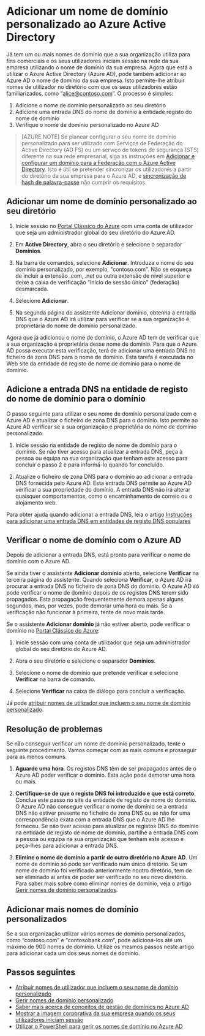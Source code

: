 <properties
    pageTitle="Adicionar o seu nome de domínio personalizado ao Azure Active Directory | Microsoft Azure"
    description="Como adicionar nomes de domínio da sua empresa ao Azure Active Directory e como verificar o nome de domínio."
    services="active-directory"
    documentationCenter=""
    authors="jeffsta"
    manager="femila"
    editor=""/>

<tags
    ms.service="active-directory"
    ms.workload="identity"
    ms.tgt_pltfrm="na"
    ms.devlang="na"
    ms.topic="get-started-article"
    ms.date="07/18/2016"
    ms.author="curtand;jeffsta"/>


# Adicionar um nome de domínio personalizado ao Azure Active Directory

Já tem um ou mais nomes de domínio que a sua organização utiliza para fins comerciais e os seus utilizadores iniciam sessão na rede da sua empresa utilizando o nome de domínio da sua empresa. Agora que está a utilizar o Azure Active Directory (Azure AD), pode também adicionar ao Azure AD o nome de domínio da sua empresa. Isto permite-lhe atribuir nomes de utilizador no diretório com que os seus utilizadores estão familiarizados, como “alice@contoso.com”. O processo é simples:

1. Adicione o nome de domínio personalizado ao seu diretório
2. Adicione uma entrada DNS do nome de domínio à entidade registo do nome de domínio
3. Verifique o nome de domínio personalizado no Azure AD

> [AZURE.NOTE] Se planear configurar o seu nome de domínio personalizado para ser utilizado com Serviços de Federação do Active Directory (AD FS) ou um serviço de tokens de segurança (STS) diferente na sua rede empresarial, siga as instruções em [Adicionar e configurar um domínio para a Federação com o Azure Active Directory](active-directory-add-domain-federated.md). Isto é útil se pretender sincronizar os utilizadores a partir do diretório da sua empresa para o Azure AD, e [sincronização de hash de palavra-passe](active-directory-aadconnectsync-implement-password-synchronization.md) não cumprir os requisitos.

## Adicionar um nome de domínio personalizado ao seu diretório

1. Inicie sessão no [Portal Clássico do Azure](https://manage.windowsazure.com/) com uma conta de utilizador que seja um administrador global do seu diretório do Azure AD.

2. Em **Active Directory**, abra o seu diretório e selecione o separador **Domínios**.

3. Na barra de comandos, selecione **Adicionar**. Introduza o nome do seu domínio personalizado, por exemplo, "contoso.com". Não se esqueça de incluir a extensão .com, .net ou outra extensão de nível superior e deixe a caixa de verificação "início de sessão único" (federação) desmarcada.

4. Selecione **Adicionar**.

5. Na segunda página do assistente Adicionar domínio, obtenha a entrada DNS que o Azure AD irá utilizar para verificar se a sua organização é proprietária do nome de domínio personalizado.

Agora que já adicionou o nome de domínio, o Azure AD tem de verificar que a sua organização é proprietária desse nome de domínio. Para que o Azure AD possa executar esta verificação, terá de adicionar uma entrada DNS no ficheiro de zona DNS para o nome de domínio. Esta tarefa é executada no Web site da entidade de registo de nome de domínio para o nome de domínio.

## Adicione a entrada DNS na entidade de registo do nome de domínio para o domínio

O passo seguinte para utilizar o seu nome de domínio personalizado com o Azure AD é atualizar o ficheiro de zona DNS para o domínio. Isto permite ao Azure AD verificar se a sua organização é proprietária do nome de domínio personalizado.

1.  Inicie sessão na entidade de registo de nome de domínio para o domínio. Se não tiver acesso para atualizar a entrada DNS, peça à pessoa ou equipa na sua organização que tenham este acesso para concluir o passo 2 e para informá-lo quando for concluído.

2.  Atualize o ficheiro de zona DNS para o domínio ao adicionar a entrada DNS fornecida pelo Azure AD. Esta entrada DNS permite ao Azure AD verificar a sua propriedade do domínio. A entrada DNS não irá alterar quaisquer comportamentos, como o encaminhamento de correio ou o alojamento web.

Para obter ajuda quando adicionar a entrada DNS, leia o artigo [Instruções para adicionar uma entrada DNS em entidades de registo DNS populares](https://support.office.com/article/Create-DNS-records-for-Office-365-when-you-manage-your-DNS-records-b0f3fdca-8a80-4e8e-9ef3-61e8a2a9ab23/)

## Verificar o nome de domínio com o Azure AD

Depois de adicionar a entrada DNS, está pronto para verificar o nome de domínio com o Azure AD.

Se ainda tiver o assistente **Adicionar domínio** aberto, selecione **Verificar** na terceira página do assistente. Quando seleciona **Verificar**, o Azure AD irá procurar a entrada DNS no ficheiro de zona DNS do domínio. O Azure AD só pode verificar o nome de domínio depois de os registos DNS terem sido propagados. Esta propagação frequentemente demora apenas alguns segundos, mas, por vezes, pode demorar uma hora ou mais. Se a verificação não funcionar à primeira, tente de novo mais tarde.

Se o assistente **Adicionar domínio** já não estiver aberto, pode verificar o domínio no [Portal Clássico do Azure](https://manage.windowsazure.com/):

1.  Inicie sessão com uma conta de utilizador que seja um administrador global do seu diretório do Azure AD.

2.  Abra o seu diretório e selecione o separador **Domínios**.

3.  Selecione o nome de domínio que pretende verificar e selecione **Verificar** na barra de comando.

4. Selecione **Verificar** na caixa de diálogo para concluir a verificação.

Já pode [atribuir nomes de utilizador que incluem o seu nome de domínio personalizado](active-directory-add-domain-add-users.md).

## Resolução de problemas

Se não conseguir verificar um nome de domínio personalizado, tente o seguinte procedimento. Vamos começar com as mais comuns e prosseguir para as menos comuns.

1.  **Aguarde uma hora**. Os registos DNS têm de ser propagados antes de o Azure AD poder verificar o domínio. Esta ação pode demorar uma hora ou mais.

2.  **Certifique-se de que o registo DNS foi introduzido e que está correto**. Conclua este passo no site da entidade de registo de nome do domínio. O Azure AD não consegue verificar o nome de domínio se a entrada DNS não estiver presente no ficheiro de zona DNS ou se não for uma correspondência exata com a entrada DNS que o Azure AD lhe forneceu. Se não tiver acesso para atualizar os registos DNS do domínio na entidade de registo de nome de domínio, partilhe a entrada DNS com a pessoa ou equipa na sua organização que tenham este acesso e peça-lhes para adicionar a entrada DNS.

3.  **Elimine o nome de domínio a partir de outro diretório no Azure AD**. Um nome de domínio só pode ser verificado num único diretório. Se um nome de domínio foi verificado anteriormente noutro diretório, tem de ser eliminado aí antes de poder ser verificado no seu novo diretório. Para saber mais sobre como eliminar nomes de domínio, veja o artigo [Gerir nomes de domínio personalizados](active-directory-add-manage-domain-names.md).


## Adicionar mais nomes de domínio personalizados

Se a sua organização utilizar vários nomes de domínio personalizados, como “contoso.com” e “contosobank.com”, pode adicioná-los até um máximo de 900 nomes de domínio. Utilize os mesmos passos neste artigo para adicionar cada um dos seus nomes de domínio.

## Passos seguintes

-   [Atribuir nomes de utilizador que incluem o seu nome de domínio personalizado](active-directory-add-domain-add-users.md)
-   [Gerir nomes de domínio personalizado](active-directory-add-manage-domain-names.md)
-   [Saber mais acerca de conceitos de gestão de domínios no Azure AD](active-directory-add-domain-concepts.md)
-   [Mostrar a imagem corporativa da sua empresa quando os seus utilizadores iniciam sessão](active-directory-add-company-branding.md)
-   [Utilizar o PowerShell para gerir os nomes de domínio no Azure AD](https://msdn.microsoft.com/library/azure/e1ef403f-3347-4409-8f46-d72dafa116e0#BKMK_ManageDomains)



<!--HONumber=Sep16_HO3-->


